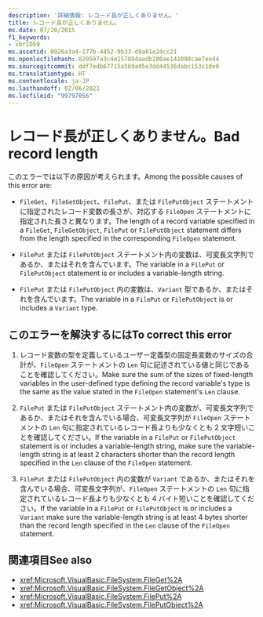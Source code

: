 ```yaml
---
description: '詳細情報: レコード長が正しくありません。'
title: レコード長が正しくありません。
ms.date: 07/20/2015
f1_keywords:
- vbrID59
ms.assetid: 0926a3a4-177b-4452-9b33-d8a01e24cc21
ms.openlocfilehash: 820597a3c4e157894aadb280ae141098cae7eed4
ms.sourcegitcommit: ddf7edb67715a5b9a45e3dd44536dabc153c1de0
ms.translationtype: HT
ms.contentlocale: ja-JP
ms.lasthandoff: 02/06/2021
ms.locfileid: "99797056"
---
```

# <a name="bad-record-length"></a><span data-ttu-id="685a0-103">レコード長が正しくありません。</span><span class="sxs-lookup"><span data-stu-id="685a0-103">Bad record length</span></span>

<span data-ttu-id="685a0-104">このエラーでは以下の原因が考えられます。</span><span class="sxs-lookup"><span data-stu-id="685a0-104">Among the possible causes of this error are:</span></span>  
  
- <span data-ttu-id="685a0-105">`FileGet`、`FileGetObject`、`FilePut`、または `FilePutObject` ステートメントに指定されたレコード変数の長さが、対応する `FileOpen` ステートメントに指定された長さと異なります。</span><span class="sxs-lookup"><span data-stu-id="685a0-105">The length of a record variable specified in a `FileGet`, `FileGetObject`, `FilePut` or `FilePutObject` statement differs from the length specified in the corresponding `FileOpen` statement.</span></span>  
  
- <span data-ttu-id="685a0-106">`FilePut` または `FilePutObject` ステートメント内の変数は、可変長文字列であるか、またはそれを含んでいます。</span><span class="sxs-lookup"><span data-stu-id="685a0-106">The variable in a `FilePut` or `FilePutObject` statement is or includes a variable-length string.</span></span>  
  
- <span data-ttu-id="685a0-107">`FilePut` または `FilePutObject` 内の変数は、`Variant` 型であるか、またはそれを含んでいます。</span><span class="sxs-lookup"><span data-stu-id="685a0-107">The variable in a `FilePut` or `FilePutObject` is or includes a `Variant` type.</span></span>  
  
## <a name="to-correct-this-error"></a><span data-ttu-id="685a0-108">このエラーを解決するには</span><span class="sxs-lookup"><span data-stu-id="685a0-108">To correct this error</span></span>  
  
1. <span data-ttu-id="685a0-109">レコード変数の型を定義しているユーザー定義型の固定長変数のサイズの合計が、`FileOpen` ステートメントの `Len` 句に記述されている値と同じであることを確認してください。</span><span class="sxs-lookup"><span data-stu-id="685a0-109">Make sure the sum of the sizes of fixed-length variables in the user-defined type defining the record variable's type is the same as the value stated in the `FileOpen` statement's `Len` clause.</span></span>  
  
2. <span data-ttu-id="685a0-110">`FilePut` または `FilePutObject` ステートメント内の変数が、可変長文字列であるか、またはそれを含んでいる場合、可変長文字列が `FileOpen` ステートメントの `Len` 句に指定されているレコード長よりも少なくとも 2 文字短いことを確認してください。</span><span class="sxs-lookup"><span data-stu-id="685a0-110">If the variable in a `FilePut` or `FilePutObject` statement is or includes a variable-length string, make sure the variable-length string is at least 2 characters shorter than the record length specified in the `Len` clause of the `FileOpen` statement.</span></span>  
  
3. <span data-ttu-id="685a0-111">`FilePut` または `FilePutObject` 内の変数が `Variant` であるか、またはそれを含んでいる場合、可変長文字列が、`FileOpen` ステートメントの `Len` 句に指定されているレコード長よりも少なくとも 4 バイト短いことを確認してください。</span><span class="sxs-lookup"><span data-stu-id="685a0-111">If the variable in a `FilePut` or `FilePutObject` is or includes a `Variant` make sure the variable-length string is at least 4 bytes shorter than the record length specified in the `Len` clause of the `FileOpen` statement.</span></span>  
  
## <a name="see-also"></a><span data-ttu-id="685a0-112">関連項目</span><span class="sxs-lookup"><span data-stu-id="685a0-112">See also</span></span>

- <xref:Microsoft.VisualBasic.FileSystem.FileGet%2A>
- <xref:Microsoft.VisualBasic.FileSystem.FileGetObject%2A>
- <xref:Microsoft.VisualBasic.FileSystem.FilePut%2A>
- <xref:Microsoft.VisualBasic.FileSystem.FilePutObject%2A>
